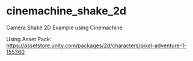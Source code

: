 # cinemachine_shake_2d
Camera Shake 2D Example using Cinemachine

Using Asset Pack: https://assetstore.unity.com/packages/2d/characters/pixel-adventure-1-155360
